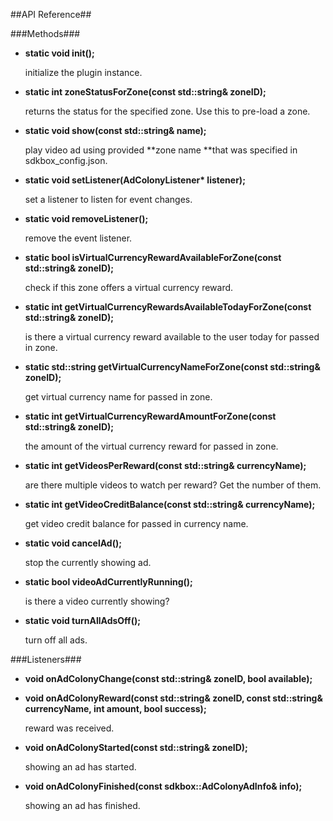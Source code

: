 ##API Reference##

###Methods###

- **static void init();**
	
    initialize the plugin instance.

- **static int zoneStatusForZone(const std::string& zoneID);**

    returns the status for the specified zone. Use this to pre-load a zone.

- **static void show(const std::string& name);**

    play video ad using provided **zone name **that was specified in sdkbox_config.json.

- **static void setListener(AdColonyListener\* listener);**

    set a listener to listen for event changes.

- **static void removeListener();**

    remove the event listener.

- **static bool isVirtualCurrencyRewardAvailableForZone(const std::string& zoneID);**

    check if this zone offers a virtual currency reward.

-   **static int getVirtualCurrencyRewardsAvailableTodayForZone(const std::string& zoneID);**

    is there a virtual currency reward available to the user today for passed in zone.

- **static std::string getVirtualCurrencyNameForZone(const std::string& zoneID);**

    get virtual currency name for passed in zone.

- **static int getVirtualCurrencyRewardAmountForZone(const std::string& zoneID);**

    the amount of the virtual currency reward for passed in zone.

- **static int getVideosPerReward(const std::string& currencyName);**

    are there multiple videos to watch per reward? Get the number of them.

- **static int getVideoCreditBalance(const std::string& currencyName);**

    get video credit balance for passed in currency name.

- **static void cancelAd();**

    stop the currently showing ad.

- **static bool videoAdCurrentlyRunning();**

    is there a video currently showing?

- **static void turnAllAdsOff();**

    turn off all ads.


###Listeners###

- **void onAdColonyChange(const std::string& zoneID, bool available);**

- **void onAdColonyReward(const std::string& zoneID, const std::string& currencyName, int amount, bool success);**

    reward was received.

- **void onAdColonyStarted(const std::string& zoneID);**

    showing an ad has started.

- **void onAdColonyFinished(const sdkbox::AdColonyAdInfo& info);**

    showing an ad has finished.